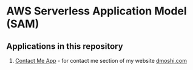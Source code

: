 # AWS Serverless Application Model (SAM) 

## Applications in this repository

1. [Contact Me App](https://github.com/dmoshi/serverless/tree/master/dmoshi.com.contactme.lambda) - for contact me section of my website [dmoshi.com](https://dmoshi.com)
